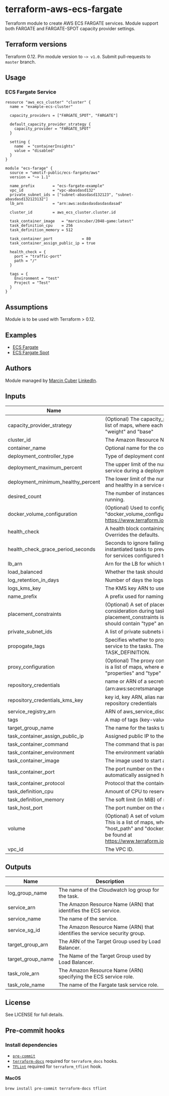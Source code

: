 # terraform-aws-ecs-fargate

Terraform module to create AWS ECS FARGATE services. Module support both FARGATE and FARGATE-SPOT capacity provider settings.

## Terraform versions

Terraform 0.12. Pin module version to `~> v1.0`. Submit pull-requests to `master` branch.

## Usage

### ECS Fargate Service

```hcl
resource "aws_ecs_cluster" "cluster" {
  name = "example-ecs-cluster"

  capacity_providers = ["FARGATE_SPOT", "FARGATE"]

  default_capacity_provider_strategy {
    capacity_provider = "FARGATE_SPOT"
  }

  setting {
    name  = "containerInsights"
    value = "disabled"
  }
}

module "ecs-farage" {
  source = "umotif-public/ecs-fargate/aws"
  version = "~> 1.1"

  name_prefix        = "ecs-fargate-example"
  vpc_id             = "vpc-abasdasd132"
  private_subnet_ids = ["subnet-abasdasd132123", "subnet-abasdasd132123132"]
  lb_arn             = "arn:aws:asdasdasdasdasdasad"

  cluster_id         = aws_ecs_cluster.cluster.id

  task_container_image   = "marcincuber/2048-game:latest"
  task_definition_cpu    = 256
  task_definition_memory = 512

  task_container_port             = 80
  task_container_assign_public_ip = true

  health_check = {
    port = "traffic-port"
    path = "/"
  }

  tags = {
    Environment = "test"
    Project = "Test"
  }
}
```

## Assumptions

Module is to be used with Terraform > 0.12.

## Examples

* [ECS Fargate](https://github.com/umotif-public/terraform-aws-ecs-fargate/tree/master/examples/core)
* [ECS Fargate Spot](https://github.com/umotif-public/terraform-aws-ecs-fargate/tree/master/examples/fargate-spot)

## Authors

Module managed by [Marcin Cuber](https://github.com/marcincuber) [LinkedIn](https://www.linkedin.com/in/marcincuber/).

<!-- BEGINNING OF PRE-COMMIT-TERRAFORM DOCS HOOK -->
## Inputs

| Name | Description | Type | Default | Required |
|------|-------------|:----:|:-----:|:-----:|
| capacity\_provider\_strategy | \(Optional\) The capacity\_provider\_strategy configuration block. This is a list of maps, where each map should contain "capacity\_provider ", "weight" and "base" | list | `[]` | no |
| cluster\_id | The Amazon Resource Name \(ARN\) that identifies the cluster. | string | n/a | yes |
| container\_name | Optional name for the container to be used instead of name\_prefix. | string | `""` | no |
| deployment\_controller\_type | Type of deployment controller. Valid values: CODE\_DEPLOY, ECS. | string | `"ECS"` | no |
| deployment\_maximum\_percent | The upper limit of the number of running tasks that can be running in a service during a deployment | number | `"200"` | no |
| deployment\_minimum\_healthy\_percent | The lower limit of the number of running tasks that must remain running and healthy in a service during a deployment | number | `"50"` | no |
| desired\_count | The number of instances of the task definitions to place and keep running. | number | `"1"` | no |
| docker\_volume\_configuration | \(Optional\) Used to configure a docker volume option "docker\_volume\_configuration". Full set of options can be found at https://www.terraform.io/docs/providers/aws/r/ecs\_task\_definition.html | list | `[]` | no |
| health\_check | A health block containing health check settings for the target group. Overrides the defaults. | map(string) | n/a | yes |
| health\_check\_grace\_period\_seconds | Seconds to ignore failing load balancer health checks on newly instantiated tasks to prevent premature shutdown, up to 7200. Only valid for services configured to use load balancers. | number | `"300"` | no |
| lb\_arn | Arn for the LB for which the service should be attach to. | string | n/a | yes |
| load\_balanced | Whether the task should be loadbalanced. | bool | `"true"` | no |
| log\_retention\_in\_days | Number of days the logs will be retained in CloudWatch. | number | `"30"` | no |
| logs\_kms\_key | The KMS key ARN to use to encrypt container logs. | string | `""` | no |
| name\_prefix | A prefix used for naming resources. | string | n/a | yes |
| placement\_constraints | \(Optional\) A set of placement constraints rules that are taken into consideration during task placement. Maximum number of placement\_constraints is 10. This is a list of maps, where each map should contain "type" and "expression" | list | `[]` | no |
| private\_subnet\_ids | A list of private subnets inside the VPC | list(string) | n/a | yes |
| propogate\_tags | Specifies whether to propagate the tags from the task definition or the service to the tasks. The valid values are SERVICE and TASK\_DEFINITION. | string | `"TASK_DEFINITION"` | no |
| proxy\_configuration | \(Optional\) The proxy configuration details for the App Mesh proxy. This is a list of maps, where each map should contain "container\_name", "properties" and "type" | list | `[]` | no |
| repository\_credentials | name or ARN of a secrets manager secret \(arn:aws:secretsmanager:region:aws\_account\_id:secret:secret\_name\) | string | `""` | no |
| repository\_credentials\_kms\_key | key id, key ARN, alias name or alias ARN of the key that encrypted the repository credentials | string | `"alias/aws/secretsmanager"` | no |
| service\_registry\_arn | ARN of aws\_service\_discovery\_service resource | string | `""` | no |
| tags | A map of tags \(key-value pairs\) passed to resources. | map(string) | `{}` | no |
| target\_group\_name | The name for the tasks target group | string | `""` | no |
| task\_container\_assign\_public\_ip | Assigned public IP to the container. | bool | `"false"` | no |
| task\_container\_command | The command that is passed to the container. | list(string) | `[]` | no |
| task\_container\_environment | The environment variables to pass to a container. | map(string) | `{}` | no |
| task\_container\_image | The image used to start a container. | string | n/a | yes |
| task\_container\_port | The port number on the container that is bound to the user-specified or automatically assigned host port | number | n/a | yes |
| task\_container\_protocol | Protocol that the container exposes. | string | `"HTTP"` | no |
| task\_definition\_cpu | Amount of CPU to reserve for the task. | number | `"256"` | no |
| task\_definition\_memory | The soft limit \(in MiB\) of memory to reserve for the container. | number | `"512"` | no |
| task\_host\_port | The port number on the container instance to reserve for your container. | number | `"0"` | no |
| volume | \(Optional\) A set of volume blocks that containers in your task may use. This is a list of maps, where each map should contain "name", "host\_path" and "docker\_volume\_configuration". Full set of options can be found at https://www.terraform.io/docs/providers/aws/r/ecs\_task\_definition.html | list | `[]` | no |
| vpc\_id | The VPC ID. | string | n/a | yes |

## Outputs

| Name | Description |
|------|-------------|
| log\_group\_name | The name of the Cloudwatch log group for the task. |
| service\_arn | The Amazon Resource Name \(ARN\) that identifies the ECS service. |
| service\_name | The name of the service. |
| service\_sg\_id | The Amazon Resource Name \(ARN\) that identifies the service security group. |
| target\_group\_arn | The ARN of the Target Group used by Load Balancer. |
| target\_group\_name | The Name of the Target Group used by Load Balancer. |
| task\_role\_arn | The Amazon Resource Name \(ARN\) specifying the ECS service role. |
| task\_role\_name | The name of the Fargate task service role. |

<!-- END OF PRE-COMMIT-TERRAFORM DOCS HOOK -->

## License

See LICENSE for full details.

## Pre-commit hooks

### Install dependencies

* [`pre-commit`](https://pre-commit.com/#install)
* [`terraform-docs`](https://github.com/segmentio/terraform-docs) required for `terraform_docs` hooks.
* [`TFLint`](https://github.com/terraform-linters/tflint) required for `terraform_tflint` hook.

#### MacOS

```bash
brew install pre-commit terraform-docs tflint
```
